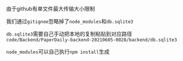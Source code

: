 由于github有单文件最大传输大小限制

我们通过`gitignoe`忽略掉了`node_modules`和`db.sqlite3`

`db.sqlite3`需要自己手动把本地的复制粘贴到对应路径`code/Backend/PaperDaily-backend-20210605-0028/backend/db.sqlite3`

`node_modules`可以自己执行`npm install`生成
